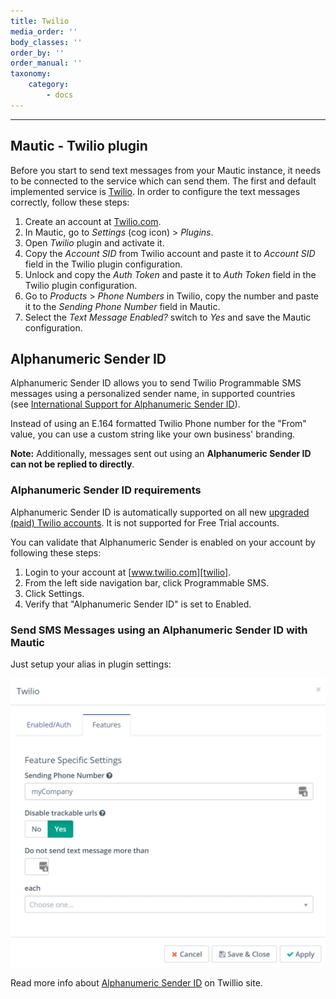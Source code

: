 ```yaml
---
title: Twilio
media_order: ''
body_classes: ''
order_by: ''
order_manual: ''
taxonomy:
    category:
        - docs
---
```


-------------------
## Mautic - Twilio plugin


Before you start to send text messages from your Mautic instance, it needs to be connected to the service which can send them. The first and default implemented service is [Twilio][twilio]. In order to configure the text messages correctly, follow these steps:

1. Create an account at [Twilio.com][twilio].
2. In Mautic, go to *Settings* (cog icon) > *Plugins*.
3. Open *Twilio* plugin and activate it.
4. Copy the *Account SID* from Twilio account and paste it to *Account SID* field in the Twilio plugin configuration.
5. Unlock and copy the *Auth Token* and paste it to *Auth Token* field in the Twilio plugin configuration.
6. Go to *Products* > *Phone Numbers* in Twilio, copy the number and paste it to the *Sending Phone Number* field in Mautic.
7. Select the *Text Message Enabled?* switch to *Yes* and save the Mautic configuration.


## Alphanumeric Sender ID

Alphanumeric Sender ID allows you to send Twilio Programmable SMS messages using a personalized sender name, in supported countries (see [International Support for Alphanumeric Sender ID][twilio-international-alphanumeric-id]).

Instead of using an E.164 formatted Twilio Phone number for the "From" value, you can use a custom string like your own business' branding.

**Note:** Additionally, messages sent out using an **Alphanumeric Sender ID can not be replied to directly**.

###  Alphanumeric Sender ID requirements

Alphanumeric Sender ID is automatically supported on all new [upgraded (paid) Twilio accounts][twilio-paid-accounts]. It is not supported for Free Trial accounts.

You can validate that Alphanumeric Sender is enabled on your account by following these steps:

1.  Login to your account at [www.twilio.com][twilio].
2.  From the left side navigation bar, click Programmable SMS.
3.  Click Settings.
4.  Verify that "Alphanumeric Sender ID" is set to Enabled.

### Send SMS Messages using an Alphanumeric Sender ID with Mautic

Just setup your alias in plugin settings:

![](alphanumeric-id.png)

Read more info about [Alphanumeric Sender ID][twilio-docs-alphanumeric-id] on Twillio site.

[twilio]: <https://www.twilio.com>
[twilio-paid-accounts]: <https://support.twilio.com/hc/en-us/articles/223183208-Upgrading-to-a-paid-Twilio-Account>
[twilio-international-alphanumeric-id]: <https://support.twilio.com/hc/en-us/articles/223133767-International-support-for-Alphanumeric-Sender-ID>
[twilio-docs-alphanumeric-id]: <https://support.twilio.com/hc/en-us/articles/223181348-Getting-started-with-Alphanumeric-Sender-ID>
